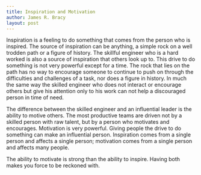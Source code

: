 ```yaml
---
title: Inspiration and Motivation
author: James R. Bracy
layout: post
---
```


Inspiration is a feeling to do something that comes from the person
who is inspired. The source of inspiration can be anything, a simple
rock on a well trodden path or a figure of history. The skillful
engineer who is a hard worked is also a source of inspiration that
others look up to. This drive to do something is not very powerful
except for a time. The rock that lies on the path has no way to
encourage someone to continue to push on through the difficulties and
challenges of a task, nor does a figure in history. In much the same
way the skilled engineer who does not interact or encourage others but
give his attention only to his work can not help a discouraged person
in time of need.

The difference between the skilled engineer and an influential leader
is the ability to motive others. The most productive teams are driven
not by a skilled person with raw talent, but by a person who motivates
and encourages. Motivation is very powerful. Giving people the drive
to do something can make an influential person. Inspiration comes from
a single person and affects a single person; motivation comes from a
single person and affects many people.

The ability to motivate is strong than the ability to inspire. Having
both makes you force to be reckoned with.
